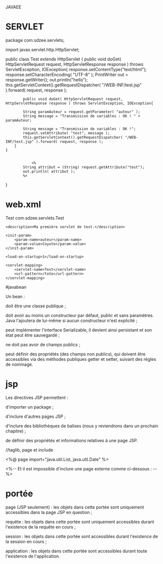 JAVAEE

# SERVLET 

package com.sdzee.servlets;

import javax.servlet.http.HttpServlet;

public class Test extends HttpServlet {
    	public void doGet( HttpServletRequest request, HttpServletResponse response ) throws ServletException, IOException{
			response.setContentType("text/html");
            response.setCharacterEncoding( "UTF-8" );
            PrintWriter out = response.getWriter();
            out.println("hello");
            this.getServletContext().getRequestDispatcher( "/WEB-INF/test.jsp" ).forward( request, response );

            public void doGet( HttpServletRequest request, HttpServletResponse response ) throws ServletException, IOException{
                
            String paramAuteur = request.getParameter( "auteur" );
            String message = "Transmission de variables : OK ! " + paramAuteur;

            String message = "Transmission de variables : OK !";
            request.setAttribute( "test", message );
            this.getServletContext().getRequestDispatcher( "/WEB-INF/test.jsp" ).forward( request, response );
        }
	}


                <% 
            String attribut = (String) request.getAttribute("test");
            out.println( attribut );
            %>

    
}

# web.xml

<?xml version="1.0" encoding="UTF-8"?>
<web-app 
  xmlns="http://java.sun.com/xml/ns/javaee"
  xmlns:xsi="http://www.w3.org/2001/XMLSchema-instance"
  xsi:schemaLocation="http://java.sun.com/xml/ns/javaee http://java.sun.com/xml/ns/javaee/web-app_3_0.xsd"
  version="3.0">

  <servlet>
	<servlet-name>Test</servlet-name>
	<servlet-class>com.sdzee.servlets.Test</servlet-class>

	<description>Ma première servlet de test.</description>

	<init-param>
		<param-name>auteur</param-name> 
		<param-value>Coyote</param-value> 
	</init-param>

	<load-on-startup>1</load-on-startup>
</servlet>

	<servlet-mapping>
		<servlet-name>Test</servlet-name>
		<url-pattern>/toto</url-pattern>
	</servlet-mapping>

</web-app>

#javabean 

Un bean :

doit être une classe publique ;

doit avoir au moins un constructeur par défaut, public et sans paramètres. Java l'ajoutera de lui-même si aucun constructeur n'est explicité ;

peut implémenter l'interface Serializable, il devient ainsi persistant et son état peut être sauvegardé ;

ne doit pas avoir de champs publics ;

peut définir des propriétés (des champs non publics), qui doivent être accessibles via des méthodes publiques getter et setter, suivant des règles de nommage.

# jsp 
Les directives JSP permettent :

d'importer un package ;

d'inclure d'autres pages JSP ;

d'inclure des bibliothèques de balises (nous y reviendrons dans un prochain chapitre) ;

de définir des propriétés et informations relatives à une page JSP.

//taglib, page et include

<%@ page import="java.util.List, java.util.Date"  %>


<%-- Et il est impossible d'inclure une page externe comme ci-dessous :  --%>


# portée 

page (JSP seulement) : les objets dans cette portée sont uniquement accessibles dans la page JSP en question ;

requête : les objets dans cette portée sont uniquement accessibles durant l'existence de la requête en cours ;

session : les objets dans cette portée sont accessibles durant l'existence de la session en cours ;

application : les objets dans cette portée sont accessibles durant toute l'existence de l'application.